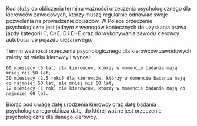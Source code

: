 Kod służy do obliczenia terminu ważności orzeczenia psychologicznego dla kierowców zawodowych, którzy muszą regularnie odnawiać swoje pozwolenia na prowadzenie pojazdów.
W Polsce orzeczenie psychologiczne jest jednym z wymogów koniecznych do uzyskania prawa jazdy kategorii C, C+E, D i D+E oraz do wykonywania zawodu kierowcy autobusu lub pojazdu ciężarowego.

Termin ważności orzeczenia psychologicznego dla kierowców zawodowych zależy od wieku kierowcy i wynosi:

    60 miesięcy (5 lat) dla kierowców, którzy w momencie badania mają mniej niż 50 lat;
    30 miesięcy (2,5 roku) dla kierowców, którzy w momencie badania mają co najmniej 50 lat, ale mniej niż 60 lat;
    12 miesięcy (1 rok) dla kierowców, którzy w momencie badania mają co najmniej 60 lat.

Biorąc pod uwagę datę urodzenia kierowcy oraz datę badania psychologicznego oblicza datę, do której ważne jest orzeczenie psychologiczne dla danego kierowcy.
